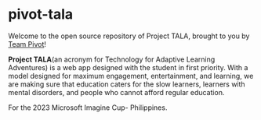 # pivot-tala

Welcome to the open source repository of Project TALA, brought to you by [Team Pivot](https://teampivot.my.canva.site)!

**Project TALA**(an acronym for Technology for Adaptive Learning Adventures) is a web app designed with the student in first priority. With a model designed for maximum engagement, entertainment, and learning, we are making sure that education caters for the slow learners, learners with mental disorders, and people who cannot afford regular education.   

For the 2023 Microsoft Imagine Cup- Philippines.
